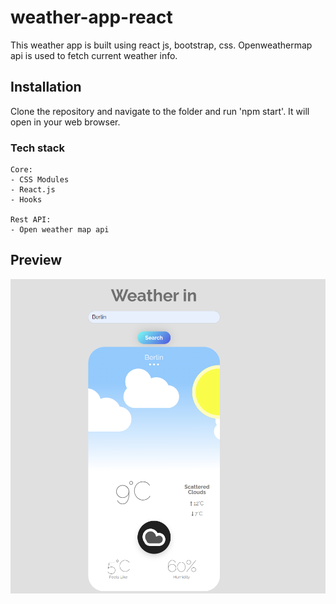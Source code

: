 # weather-app-react

This weather app is built using react js, bootstrap, css. Openweathermap api is used to fetch current weather info. 

## Installation
Clone the repository and navigate to the folder and run 'npm start'. It will open in your web browser.

### Tech stack

```
Core:
- CSS Modules
- React.js
- Hooks

Rest API:
- Open weather map api
```

## Preview
![weather app js](https://github.com/nasim-ahmed/weather-app-react/blob/main/day_weather.png?raw=true)

